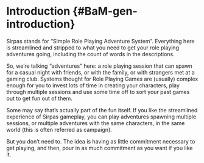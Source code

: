 # Introduction {#BaM-gen-introduction}

Sirpas stands for “SImple Role Playing Adventure System”. Everything here is
streamlined and stripped to what you need to get your role playing adventures
going, including the count of words in the descriptions. 

So, we’re talking “adventures” here: a role playing session that can spawn for a casual night with
friends, or with the family, or with strangers met at a gaming club. Systems
thought for Role Playing Games are (usually) complex enough for you to invest
lots of time in creating your characters, play through multiple sessions and use
some time off to sort your past games out to get fun out of them. 

Some may say
that’s actually part of the fun itself. If you like the streamlined experience
of Sirpas gameplay, you can play adventures spawning multiple sessions, or
multiple adventures with the same characters, in the same world (this is often
referred as campaign). 

But you don’t need to. The idea is having as little
commitment necessary to get playing, and then, pour in as much commitment as you
want if you like it.

